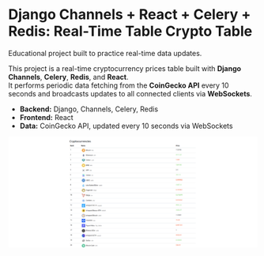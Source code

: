 # Django Channels + React + Celery + Redis: Real-Time Table Crypto Table

Educational project built to practice real-time data updates.

This project is a real-time cryptocurrency prices table built with **Django Channels**, **Celery**, **Redis**, and **React**.  
It performs periodic data fetching from the **CoinGecko API** every 10 seconds and broadcasts updates to all connected clients via **WebSockets**.

- **Backend:** Django, Channels, Celery, Redis  
- **Frontend:** React  
- **Data:** CoinGecko API, updated every 10 seconds via WebSockets  

![screenshot](static/picture.png)

